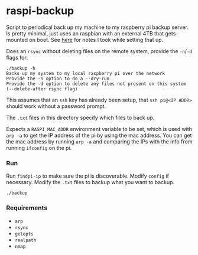 # raspi-backup

Script to periodical back up my machine to my raspberry pi backup server. Is pretty minimal, just uses an raspbian with an external 4TB that gets mounted on boot. See [here](https://exobrain.sean.fish/raspi/) for notes I took while setting that up.

Does an `rsync` without deleting files on the remote system, provide the `-n`/`-d` flags for:

```
./backup -h
Backs up my system to my local raspberry pi over the network
Provide the -n option to do a --dry-run
Provide the -d option to delete any files not present on this system (--delete-after rsync flag)
```

This assumes that an `ssh` key has already been setup, that `ssh pi@<IP ADDR>` should work without a password prompt.

The `.txt` files in this directory specify which files to back up.

Expects a `RASPI_MAC_ADDR` environment variable to be set, which is used with `arp -a` to get the IP address of the pi by using the mac address. You can get the mac address by running `arp -a` and comparing the IPs with the info from running `ifconfig` on the pi.

### Run

Run `findpi-ip` to make sure the pi is discoverable. Modify `config` if necessary. Modify the `.txt` files to backup what you want to backup.

`./backup`

### Requirements

  * `arp`
  * `rsync`
  * `getopts`
  * `realpath`
  * `nmap`

